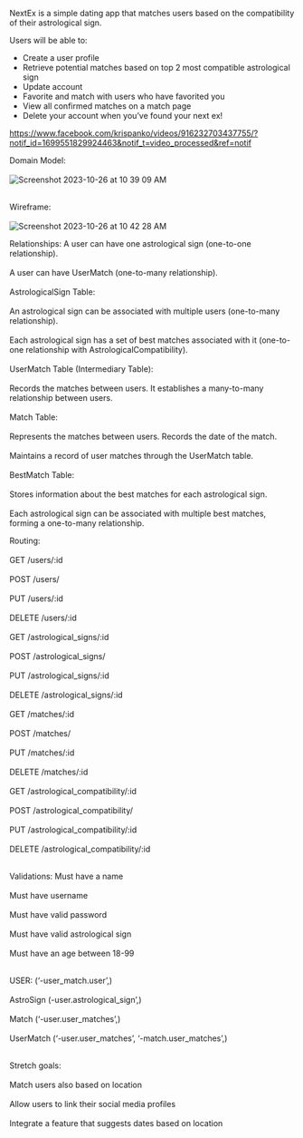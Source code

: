 NextEx is a simple dating app that matches users based on the compatibility of their astrological sign. 

Users will be able to: 
- Create a user profile
- Retrieve potential matches based on top 2 most compatible astrological sign
- Update account 
- Favorite and match with users who have favorited you
- View all confirmed matches on a match page
- Delete your account when you’ve found your next ex!

https://www.facebook.com/krispanko/videos/916232703437755/?notif_id=1699551829924463&notif_t=video_processed&ref=notif


Domain Model: <br></br>
![Screenshot 2023-10-26 at 10 39 09 AM](https://github.com/kristi-panko-flatiron/NextEx/assets/136921157/f8b30ab4-0297-4ebb-bee9-fabb41e3d666)
<br></br>

Wireframe:<br></br>
![Screenshot 2023-10-26 at 10 42 28 AM](https://github.com/kristi-panko-flatiron/NextEx/assets/136921157/54c57dfe-01ad-4a46-8cd3-7373eddf0687)

Relationships:
A user can have one astrological sign (one-to-one relationship).<br></br>
A user can have UserMatch (one-to-many relationship).<br></br>
AstrologicalSign Table:<br></br>
An astrological sign can be associated with multiple users (one-to-many relationship).<br></br>
Each astrological sign has a set of best matches associated with it (one-to-one relationship with AstrologicalCompatibility).<br></br>
UserMatch Table (Intermediary Table):<br></br>
Records the matches between users. It establishes a many-to-many relationship between users.<br></br>
Match Table:<br></br>
Represents the matches between users. Records the date of the match.<br></br>
Maintains a record of user matches through the UserMatch table.<br></br>
BestMatch Table:<br></br>
Stores information about the best matches for each astrological sign.<br></br>
Each astrological sign can be associated with multiple best matches, forming a one-to-many relationship.


Routing:<br></br>
GET /users/:id<br></br>
POST /users/<br></br>
PUT /users/:id<br></br>
DELETE /users/:id<br></br>
GET /astrological_signs/:id<br></br>
POST /astrological_signs/<br></br>
PUT /astrological_signs/:id<br></br>
DELETE /astrological_signs/:id<br></br>
GET /matches/:id<br></br>
POST /matches/<br></br>
PUT /matches/:id<br></br>
DELETE /matches/:id<br></br>
GET /astrological_compatibility/:id<br></br>
POST /astrological_compatibility/<br></br>
PUT /astrological_compatibility/:id<br></br>
DELETE /astrological_compatibility/:id<br></br>

Validations: 
Must have a name<br></br>
Must have username<br></br>
Must have valid password<br></br>
Must have valid astrological sign<br></br>
Must have an age between 18-99<br></br>


USER: (‘-user_match.user’,)<br></br>
AstroSign (-user.astrological_sign’,)<br></br>
Match (‘-user.user_matches’,)<br></br>
UserMatch (‘-user.user_matches’, ‘-match.user_matches’,)<br></br>



Stretch goals:<br></br>
Match users also based on location<br></br>
Allow users to link their social media profiles<br></br>
Integrate a feature that suggests dates based on location<br></br>
